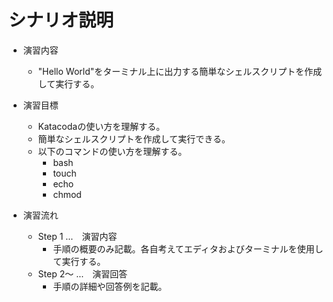# シナリオ説明
- 演習内容
  - "Hello World"をターミナル上に出力する簡単なシェルスクリプトを作成して実行する。

- 演習目標
  - Katacodaの使い方を理解する。
  - 簡単なシェルスクリプトを作成して実行できる。
  - 以下のコマンドの使い方を理解する。
    - bash
    - touch
    - echo
    - chmod

- 演習流れ
  - Step 1 …　演習内容
    - 手順の概要のみ記載。各自考えてエディタおよびターミナルを使用して実行する。
  - Step 2～ …　演習回答
    - 手順の詳細や回答例を記載。